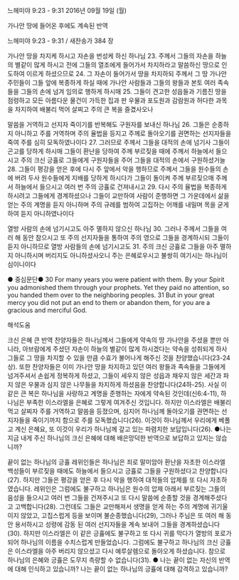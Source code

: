 느헤미야 9:23 - 9:31 
2016년 09월 19일 (월)

가나안 땅에 들어온 후에도 계속된 반역



느헤미야 9:23 - 9:31 / 새찬송가 384 장


가나안 땅을 차지케 하시고 자손을 번성케 하신 하나님
23. 주께서 그들의 자손을 하늘의 별같이 많게 하시고 전에 그들의 열조에게 들어가서 차지하라고 말씀하신 땅으로 인도하여 이르게 하셨으므로 
24. 그 자손이 들어가서 땅을 차지하되 주께서 그 땅 가나안 주민들이 그들 앞에 복종하게 하실 때에 가나안 사람들과 그들의 왕들과 본토 여러 족속들을 그들의 손에 넘겨 임의로 행하게 하시매 
25. 그들이 견고한 성읍들과 기름진 땅을 점령하고 모든 아름다운 물건이 가득한 집과 판 우물과 포도원과 감람원과 허다한 과목을 차지하여 배불리 먹어 살찌고 주의 큰 복을 즐겼사오나 

말씀을 거역하고 선지자 죽이기를 반복해도 구원자를 보내신 하나님
26. 그들은 순종하지 아니하고 주를 거역하며 주의 율법을 등지고 주께로 돌아오기를 권면하는 선지자들을 죽여 주를 심히 모독하였나이다 
27. 그러므로 주께서 그들을 대적의 손에 넘기사 그들이 곤고를 당하게 하시매 그들이 환난을 당하여 주께 부르짖을 때에 주께서 하늘에서 들으시고 주의 크신 긍휼로 그들에게 구원자들을 주어 그들을 대적의 손에서 구원하셨거늘 
28. 그들이 평강을 얻은 후에 다시 주 앞에서 악을 행하므로 주께서 그들을 원수들의 손에 버려 두사 원수들에게 지배를 당하게 하시다가 그들이 돌이켜 주께 부르짖으매 주께서 하늘에서 들으시고 여러 번 주의 긍휼로 건져내시고 
29. 다시 주의 율법을 복종하게 하시려고 그들에게 경계하셨으나 그들이 교만하여 사람이 준행하면 그 가운데에서 삶을 얻는 주의 계명을 듣지 아니하며 주의 규례를 범하여 고집하는 어깨를 내밀며 목을 굳게 하여 듣지 아니하였나이다 

열방 사람의 손에 넘기시고도 아주 멸하지 않으신 하나님
30. 그러나 주께서 그들을 여러 해 동안 참으시고 또 주의 선지자들을 통하여 주의 영으로 그들을 경계하시되 그들이 듣지 아니하므로 열방 사람들의 손에 넘기시고도 
31. 주의 크신 긍휼로 그들을 아주 멸하지 아니하시며 버리지도 아니하셨사오니 주는 은혜로우시고 불쌍히 여기시는 하나님이심이니이다

● 중심문단● 30 For many years you were patient with them. By your Spirit you admonished them through your prophets. Yet they paid no attention, so you handed them over to the neighboring peoples. 31 But in your great mercy you did not put an end to them or abandon them, for you are a gracious and merciful God.

해석도움





크신 은혜 큰 반역
찬양자들은 하나님께서 그들에게 약속의 땅 가나안을 주셨을 뿐만 아니라, 아브람에게 주셨던 자손이 하늘의 별같이 많게 하시겠다는 약속을 성취되게 하사 그들로 그 땅을 차지할 수 있을 만큼 수효가 불어나게 해주신 것을 찬양했습니다(23-24상). 또한 찬양자들은 이미 가나안 땅을 차지하고 있던 여러 왕들과 족속들을 그들에게 넘겨주셔서 손쉽게 정복하게 하셨고, 그들이 세우지 않은 성읍과 채우지 않은 세간과 파지 않은 우물과 심지 않은 나무들을 차지하게 하셨음을 찬양합니다(24하-25). 사실 이 같은 큰 복은 하나님을 사랑하고 계명을 준행하는 자에게 약속된 것인데(신6:4-11), 하나님은 부족한 이스라엘을 은혜로 그렇게 여겨주신 것입니다. 하지만 이스라엘은 배불리 먹고 살찌자 주를 거역하고 말씀을 등졌으며, 심지어 하나님께 돌아오기를 권면하는 선지자들을 죽이기까지 함으로 주를 모독했습니다(26). 이것이 하나님께서 우리에게 베풀고 계신 은혜요, 또 이것이 우리가 하나님께 갚고 있는 파렴치한 보답입니다(26).
●나는 지금 내게 주신 하나님의 크신 은혜에 대해 배은망덕한 반역으로 보답하고 있지는 않습니까?

끝이 없는 하나님의 긍휼
레위인들은 하나님은 죄로 말미암아 환난을 자초한 이스라엘 백성들이 부르짖을 때에도 하늘에서 들으시고 긍휼로 그들을 구원하셨다고 찬양합니다(27). 하지만 그들은 평강을 얻은 후 다시 악을 행하여 대적들의 압제를 또 다시 자초하였습니다. 레위인은 그럼에도 불구하고 하나님은 원수의 압제 아래서 부르짖는 그들의 음성을 들으시고 여러 번 그들을 건져주시고 또 다시 말씀에 순종할 것을 경계해주셨다고 고백합니다(28). 그런데도 그들은 교만해져서 생명을 얻게 하는 주의 계명에 귀기울이지 않았고, 고집스럽게 등을 보이며 불순종했습니다(29), 그러나 주님은 또 여러 해 동안 용서하시고 성령에 감동 된 여러 선지자들을 계속 보내어 그들을 경계하셨습니다(30). 하지만 이스라엘은 이 같은 긍휼에도 불구하고 또 다시 귀를 막다가 열방의 포로가 되어 하나님의 이름을 수치스럽게 만들었습니다. 그럼에도 불구하고 하나님의 크신 긍휼은 이스라엘을 아주 버리지 않으셨고 다시 예루살렘으로 돌아오게 하셨습니다. 참으로 하나님의 은혜와 긍휼은 도무지 측량할 수 없습니다(31).
● 나는 끝이 없는 자신의 반역에 대해 인식하고 있습니까? 나는 끝이 없는 하나님의 긍휼에 대해 감격하고 있습니까?